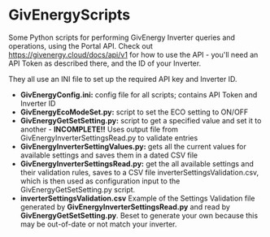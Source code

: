 # GivEnergyScripts
Some Python scripts for performing GivEnergy Inverter queries and operations, using the Portal API.
Check out https://givenergy.cloud/docs/api/v1 for how to use the API - you'll need an API Token as described there, and the ID of your Inverter.

They all use an INI file to set up the required API key and Inverter ID.

- **GivEnergyConfig.ini:** config file for all scripts; contains API Token and Inverter ID
- **GivEnergyEcoModeSet.py:** script to set the ECO setting to ON/OFF
- **GivEnergyGetSetSetting.py:** script to get a specified value and set it to another - **INCOMPLETE!!** Uses output file from GivEnergyInverterSettingsRead.py to validate entries 
- **GivEnergyInverterSettingValues.py:** gets all the current values for available settings and saves them in a dated CSV file
- **GivEnergyInverterSettingsRead.py:** get the all available settings and their validation rules, saves to a CSV file inverterSettingsValidation.csv, which is then used as configuration input to the GivEnergyGetSetSetting.py script.
- **inverterSettingsValidation.csv** Example of the Settings Validation file generated by **GivEnergyInverterSettingsRead.py** and read by **GivEnergyGetSetSetting.py**. Beset to generate your own because this may be out-of-date or not match your inverter.
